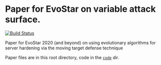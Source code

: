 # Paper for EvoStar on variable attack surface.

[![Build Status](https://travis-ci.com/geneura-papers/2020-evostar-variable-attack-surface.svg?branch=master)](https://travis-ci.com/geneura-papers/2020-evostar-variable-attack-surface)

Paper for EvoStar 2020 (and beyond) on using evolutionary algorithms for server hardening via the moving target defense technique


Paper files are in this root directory, code in the [`code`](/code) dir.

